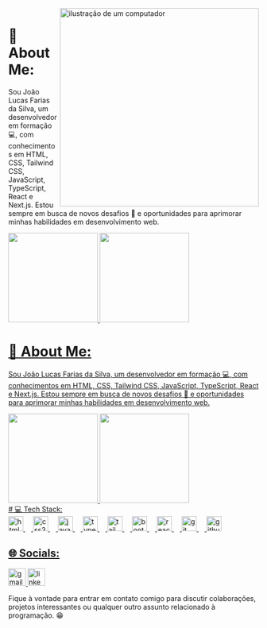 <img src="https://raw.githubusercontent.com/MicaelliMedeiros/micaellimedeiros/master/image/computer-illustration.png" alt="ilustração de um computador" min-width="400px" max-width="400px" width="400px" align="right">

# 💫 About Me:
<p align="left">Sou João Lucas Farias da Silva, um desenvolvedor em formação 💻, com conhecimentos em HTML, CSS, Tailwind CSS, JavaScript, TypeScript, React e Next.js. Estou sempre em busca de novos desafios 🚀 e oportunidades para aprimorar minhas habilidades em desenvolvimento web.</p>
<div>
 <a  href = "https://github.com/unknownjoao">
 <img height = "180em" src = "https://github-readme-stats.vercel.app/api?username=unknownjoao&show_icons=true&theme=tokyonight"/>
 <img height = "180em" src = "https://github-readme-stats.vercel.app/api/top-langs/?username=unknownjoao&layout=compact&theme=tokyonight"/>
</div>

# 💫 About Me:
Sou João Lucas Farias da Silva, um desenvolvedor em formação 💻, com conhecimentos em HTML, CSS, Tailwind CSS, JavaScript, TypeScript, React e Next.js. Estou sempre em busca de novos desafios 🚀 e oportunidades para aprimorar minhas habilidades em desenvolvimento web.

<div>
 <a  href = "https://github.com/unknownjoao">
 <img height = "180em" src = "https://github-readme-stats.vercel.app/api?username=unknownjoao&show_icons=true&theme=dark"/>
 <img height = "180em" src = "https://github-readme-stats.vercel.app/api/top-langs/?username=unknownjoao&layout=compact&theme=dark"/>
</div>
# 💻 Tech Stack:
<div align="left">
  <img src="https://cdn.jsdelivr.net/gh/devicons/devicon/icons/html5/html5-original.svg" height="30" alt="html5 logo"  />
  <img width="12" />
  <img src="https://cdn.jsdelivr.net/gh/devicons/devicon/icons/css3/css3-original.svg" height="30" alt="css3 logo"  />
  <img width="12" />
  <img src="https://cdn.jsdelivr.net/gh/devicons/devicon/icons/javascript/javascript-original.svg" height="30" alt="javascript logo"  />
  <img width="12" />
  <img src="https://cdn.jsdelivr.net/gh/devicons/devicon/icons/typescript/typescript-original.svg" height="30" alt="typescript logo"  />
  <img width="12" />
  <img src="https://cdn.jsdelivr.net/gh/devicons/devicon/icons/tailwindcss/tailwindcss-original-wordmark.svg" height="30" alt="tailwindcss logo"  />
  <img width="12" />
  <img src="https://cdn.jsdelivr.net/gh/devicons/devicon/icons/bootstrap/bootstrap-original.svg" height="30" alt="bootstrap logo"  />
  <img width="12" />
  <img src="https://cdn.jsdelivr.net/gh/devicons/devicon/icons/react/react-original.svg" height="30" alt="react logo"  />
  <img width="12" />
  <img src="https://cdn.jsdelivr.net/gh/devicons/devicon/icons/git/git-original.svg" height="30" alt="git logo"  />
  <img width="12" />
  <img src="https://cdn.jsdelivr.net/gh/devicons/devicon/icons/github/github-original.svg" height="30" alt="github logo"  />
</div>

## 🌐 Socials:
<div align="left">
  <a href="mailto:jotalucasfarias@gmail.com" target="_blank">
    <img src="https://img.shields.io/static/v1?message=Gmail&logo=gmail&label=&color=D14836&logoColor=white&labelColor=&style=for-the-badge" height="35" alt="gmail logo"  />
  </a>
  <a href="https://www.linkedin.com/in/jotalucasfarias/" target="_blank">
    <img src="https://img.shields.io/static/v1?message=LinkedIn&logo=linkedin&label=&color=0077B5&logoColor=white&labelColor=&style=for-the-badge" height="35" alt="linkedin logo"  />
  </a>
</div>

Fique à vontade para entrar em contato comigo para discutir colaborações, projetos interessantes ou qualquer outro assunto relacionado à programação. 😁